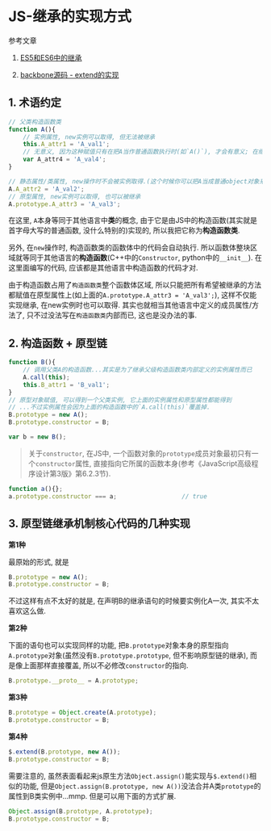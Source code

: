 # JS-继承的实现方式

参考文章

1. [ES5和ES6中的继承](http://keenwon.com/1524.html)

2. [backbone源码 - extend的实现](https://cdn.bootcss.com/backbone.js/1.3.3/backbone-min.js)

## 1. 术语约定

```js
// 父类构造函数类
function A(){
    // 实例属性, new实例可以取得, 但无法被继承
    this.A_attr1 = 'A_val1';
    // 无意义, 因为这种赋值只有在把A当作普通函数执行时(如`A()`), 才会有意义; 在继承机制中, 无法通过任何手段取得.
    var A_attr4 = 'A_val4';         
}

// 静态属性/类属性, new操作时不会被实例取得.(这个时候你可以把A当成普通object对象来看, 就是它的键值属性嘛)
A.A_attr2 = 'A_val2';
// 原型属性, new实例可以取得, 也可以被继承
A.prototype.A_attr3 = 'A_val3';
```

在这里, `A`本身等同于其他语言中**类**的概念, 由于它是由JS中的构造函数(其实就是首字母大写的普通函数, 没什么特别的)实现的, 所以我把它称为**构造函数类**.

另外, 在`new`操作时, 构造函数类的函数体中的代码会自动执行. 所以函数体整块区域就等同于其他语言的**构造函数**(C++中的`Constructor`, python中的`__init__`). 在这里面编写的代码, 应该都是其他语言中构造函数的代码才对.

由于构造函数占用了`构造函数类`整个函数体区域, 所以只能把所有希望被继承的方法都赋值在原型属性上(如上面的`A.prototype.A_attr3 = 'A_val3';`), 这样不仅能实现继承, 在new实例时也可以取得. 其实也就相当其他语言中定义的成员属性/方法了, 只不过没法写在`构造函数类`内部而已, 这也是没办法的事.

## 2. 构造函数 + 原型链

```js
function B(){
    // 调用父类A的构造函数...其实是为了继承父级构造函数类内部定义的实例属性而已
    A.call(this);
    this.B_attr1 = 'B_val1';
}
// 原型对象赋值, 可以得到一个父类实例, 它上面的实例属性和原型属性都能得到
// ...不过实例属性会因为上面的构造函数中的`A.call(this)`覆盖掉.
B.prototype = new A();                          
B.prototype.constructor = B;

var b = new B();
```

> 关于`constructor`, 在JS中, 一个函数对象的`prototype`成员对象最初只有一个`constructor`属性, 直接指向它所属的函数本身(参考《JavaScript高级程序设计第3版》第6.2.3节). 

```js
function a(){};
a.prototype.constructor === a;                  // true
```

## 3. 原型链继承机制核心代码的几种实现

**第1种**

最原始的形式, 就是

```js
B.prototype = new A();
B.prototype.constructor = B;
```

不过这样有点不太好的就是, 在声明B的继承语句的时候要实例化A一次, 其实不太喜欢这么做.

**第2种**

下面的语句也可以实现同样的功能, 把`B.prototype`对象本身的原型指向`A.prototype`对象(虽然没有`B.prototype.prototype`, 但不影响原型链的继承), 而是像上面那样直接覆盖, 所以不必修改`constructor`的指向.

```js
B.prototype.__proto__ = A.prototype;
```

**第3种**

```js
B.prototype = Object.create(A.prototype);
B.prototype.constructor = B;
```

**第4种**

```js
$.extend(B.prototype, new A());
B.prototype.constructor = B;
```

需要注意的, 虽然表面看起来js原生方法`Object.assign()`能实现与`$.extend()`相似的功能, 但是`Object.assign(B.prototype, new A())`没法合并A类`prototype`的属性到B类实例中...mmp. 但是可以用下面的方式扩展.

```js
Object.assign(B.prototype, A.prototype);
B.prototype.constructor = B;
```